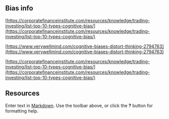## Bias info

[https://corporatefinanceinstitute.com/resources/knowledge/trading-investing/list-top-10-types-cognitive-bias/](https://corporatefinanceinstitute.com/resources/knowledge/trading-investing/list-top-10-types-cognitive-bias/)

[https://www.verywellmind.com/cognitive-biases-distort-thinking-2794763](https://www.verywellmind.com/cognitive-biases-distort-thinking-2794763)

[https://corporatefinanceinstitute.com/resources/knowledge/trading-investing/list-top-10-types-cognitive-bias/](https://corporatefinanceinstitute.com/resources/knowledge/trading-investing/list-top-10-types-cognitive-bias/)


## Resources 
Enter text in [Markdown](http://daringfireball.net/projects/markdown/). Use the toolbar above, or click the **?** button for formatting help.



